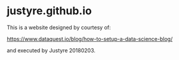 # justyre.github.io

This is a website designed by courtesy of:

https://www.dataquest.io/blog/how-to-setup-a-data-science-blog/

and executed by Justyre 20180203.
